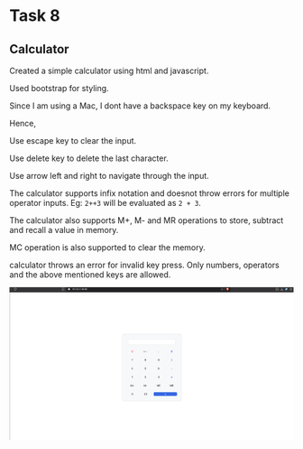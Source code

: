 # Task 8

## Calculator

Created a simple calculator using html and javascript.

Used bootstrap for styling.

Since I am using a Mac, I dont have a backspace key on my keyboard.

Hence,

Use escape key to clear the input. 

Use delete key to delete the last character.

Use arrow left and right to navigate through the input.

The calculator supports infix notation and doesnot throw errors for multiple operator inputs.
Eg: 
`2++3` will be evaluated as `2 + 3`.

The calculator also supports M+, M- and MR operations to store, subtract and recall a value in memory.

MC operation is also supported to clear the memory.

calculator throws an error for invalid key press.
Only numbers, operators and the above mentioned keys are allowed.

![Output](calculator.png)
